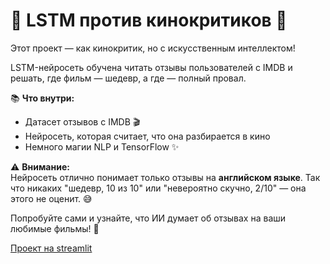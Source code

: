 # 🧠 LSTM против кинокритиков 🍿  
Этот проект — как кинокритик, но с искусственным интеллектом! 

LSTM-нейросеть обучена читать отзывы пользователей с IMDB и решать, где фильм — шедевр, а где — полный провал.  

📚 **Что внутри:**  
- Датасет отзывов с IMDB 🎬  
- Нейросеть, которая считает, что она разбирается в кино  
- Немного магии NLP и TensorFlow ✨  

⚠️ **Внимание:**  
Нейросеть отлично понимает только отзывы на **английском языке**. Так что никаких "шедевр, 10 из 10" или "невероятно скучно, 2/10" — она этого не оценит. 😅  

Попробуйте сами и узнайте, что ИИ думает об отзывах на ваши любимые фильмы! 🚀  

[Проект на streamlit](https://imdb-movie-review.streamlit.app/)